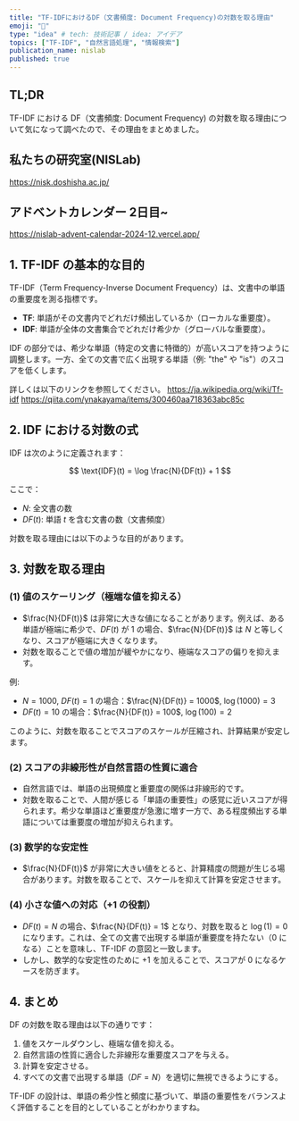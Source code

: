 ```yaml
---
title: "TF-IDFにおけるDF（文書頻度: Document Frequency)の対数を取る理由"
emoji: "🧌"
type: "idea" # tech: 技術記事 / idea: アイデア
topics: ["TF-IDF", "自然言語処理", "情報検索"]
publication_name: nislab
published: true
---
```


## TL;DR

TF-IDF における DF（文書頻度: Document Frequency) の対数を取る理由について気になって調べたので、その理由をまとめました。

## 私たちの研究室(NISLab)

https://nisk.doshisha.ac.jp/

## アドベントカレンダー 2日目~

https://nislab-advent-calendar-2024-12.vercel.app/

## 1. TF-IDF の基本的な目的

TF-IDF（Term Frequency-Inverse Document Frequency）は、文書中の単語の重要度を測る指標です。

- **TF**: 単語がその文書内でどれだけ頻出しているか（ローカルな重要度）。
- **IDF**: 単語が全体の文書集合でどれだけ希少か（グローバルな重要度）。

IDF の部分では、希少な単語（特定の文書に特徴的）が高いスコアを持つように調整します。一方、全ての文書で広く出現する単語（例: "the" や "is"）のスコアを低くします。

詳しくは以下のリンクを参照してください。
https://ja.wikipedia.org/wiki/Tf-idf
https://qiita.com/ynakayama/items/300460aa718363abc85c

## 2. IDF における対数の式

IDF は次のように定義されます：

$$
\text{IDF}(t) = \log \frac{N}{DF(t)} + 1
$$

ここで：

- $N$: 全文書の数
- $DF(t)$: 単語 $t$ を含む文書の数（文書頻度）

対数を取る理由には以下のような目的があります。

## 3. 対数を取る理由

### (1) 値のスケーリング（極端な値を抑える）

- $\frac{N}{DF(t)}$ は非常に大きな値になることがあります。例えば、ある単語が極端に希少で、$DF(t)$ が 1 の場合、$\frac{N}{DF(t)}$ は $N$ と等しくなり、スコアが極端に大きくなります。
- 対数を取ることで値の増加が緩やかになり、極端なスコアの偏りを抑えます。

例:

- $N = 1000$, $DF(t) = 1$ の場合：$\frac{N}{DF(t)} = 1000$, $\log(1000) = 3$
- $DF(t) = 10$ の場合：$\frac{N}{DF(t)} = 100$, $\log(100) = 2$

このように、対数を取ることでスコアのスケールが圧縮され、計算結果が安定します。

### (2) スコアの非線形性が自然言語の性質に適合

- 自然言語では、単語の出現頻度と重要度の関係は非線形的です。
- 対数を取ることで、人間が感じる「単語の重要性」の感覚に近いスコアが得られます。希少な単語ほど重要度が急激に増す一方で、ある程度頻出する単語については重要度の増加が抑えられます。

### (3) 数学的な安定性

- $\frac{N}{DF(t)}$ が非常に大きい値をとると、計算精度の問題が生じる場合があります。対数を取ることで、スケールを抑えて計算を安定させます。

### (4) 小さな値への対応（+1 の役割）

- $DF(t) = N$ の場合、$\frac{N}{DF(t)} = 1$ となり、対数を取ると $\log(1) = 0$ になります。これは、全ての文書で出現する単語が重要度を持たない（0 になる）ことを意味し、TF-IDF の意図と一致します。
- しかし、数学的な安定性のために $+1$ を加えることで、スコアが 0 になるケースを防ぎます。

## 4. まとめ

DF の対数を取る理由は以下の通りです：

1. 値をスケールダウンし、極端な値を抑える。
2. 自然言語の性質に適合した非線形な重要度スコアを与える。
3. 計算を安定させる。
4. すべての文書で出現する単語（$DF = N$）を適切に無視できるようにする。

TF-IDF の設計は、単語の希少性と頻度に基づいて、単語の重要性をバランスよく評価することを目的としていることがわかりますね。
